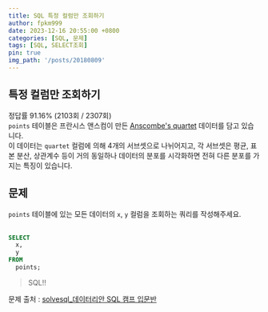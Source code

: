 ```yaml
---
title: SQL 특정 컬럼만 조회하기
author: fpkm999
date: 2023-12-16 20:55:00 +0800
categories: [SQL, 문제]
tags: [SQL, SELECT조회]
pin: true
img_path: '/posts/20180809'
---
```

## 특정 컬럼만 조회하기
정답률 91.16% (2103회 / 2307회)<br>
`points` 테이블은 프란시스 앤스컴이 만든 [Anscombe's quartet](https://en.wikipedia.org/wiki/Anscombe%27s_quartet) 데이터를 담고 있습니다.<br>
이 데이터는 `quartet` 컬럼에 의해 4개의 서브셋으로 나뉘어지고, 각 서브셋은 평균, 표본 분산, 상관계수 등이 거의 동일하나 데이터의 분포를 시각화하면 전혀 다른 분포를 가지는 특징이 있습니다.<br>

## 문제
`points` 테이블에 있는 모든 데이터의 `x`, `y` 컬럼을 조회하는 쿼리를 작성해주세요.<br><br>

```sql
SELECT
  x,
  y
FROM
  points;
```
> SQL!!

문제 출처 : [solvesql_데이터리안 SQL 캠프 입문반](https://solvesql.com/problems/select-column/)
